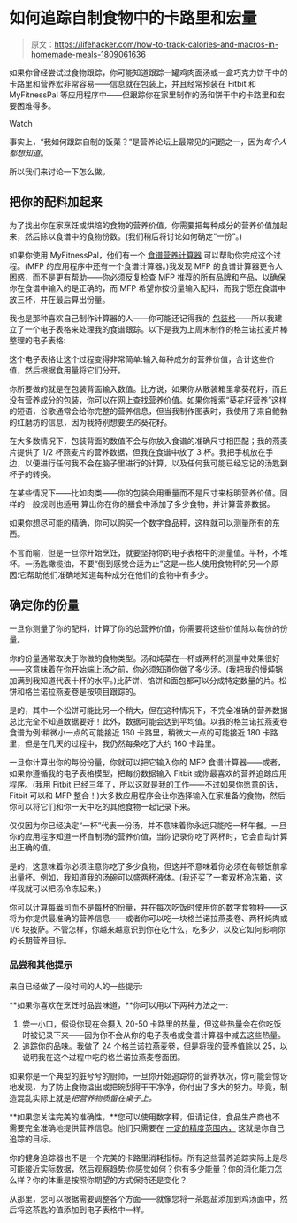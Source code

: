 # 如何追踪自制食物中的卡路里和宏量

> 原文：<https://lifehacker.com/how-to-track-calories-and-macros-in-homemade-meals-1809061636>

如果你曾经尝试过食物跟踪，你可能知道跟踪一罐鸡肉面汤或一盒巧克力饼干中的卡路里和营养宏非常容易——信息就在包装上，并且经常预装在 Fitbit 和 MyFitnessPal 等应用程序中——但跟踪你在家里制作的汤和饼干中的卡路里和宏要困难得多。

Watch

事实上，“我如何跟踪自制的饭菜？”是营养论坛上最常见的问题之一，因为*每个人都想知道*。

所以我们来讨论一下怎么做。

## 把你的配料加起来

为了找出你在家烹饪或烘焙的食物的营养价值，你需要把每种成分的营养价值加起来，然后除以食谱中的食物份数。(我们稍后将讨论如何确定“一份”。)

如果你使用 MyFitnessPal，他们有一个 [食谱营养计算器](http://www.myfitnesspal.com/recipe/calculator) 可以帮助你完成这个过程。(MFP 的应用程序中还有一个食谱计算器。)我发现 MFP 的食谱计算器更令人困惑，而不是更有帮助——你必须反复检查 MFP 推荐的所有品牌和产品，以确保你在食谱中输入的是正确的，而 MFP 希望你按份量输入配料，而我宁愿在食谱中放三杯，并在最后算出份量。

我也是那种喜欢自己制作计算器的人——你可能还记得我的 [包装格](http://lifehacker.com/use-a-packing-grid-to-ensure-you-have-everything-you-ne-1796503341#_ga=2.135423473.1707816709.1505349845-80432193.1488398575)——所以我建立了一个电子表格来处理我的食谱跟踪。以下是我为上周末制作的格兰诺拉麦片棒整理的电子表格:

这个电子表格让这个过程变得非常简单:输入每种成分的营养价值，合计这些价值，然后根据食用量将它们分开。

你所要做的就是在包装背面输入数值。比方说，如果你从散装箱里拿葵花籽，而且没有营养成分的包装，你可以在网上查找营养价值。如果你搜索“葵花籽营养”这样的短语，谷歌通常会给你完整的营养信息，但当我制作图表时，我使用了来自鲍勃的红磨坊的信息，因为我特别想要*生的*葵花籽。

在大多数情况下，包装背面的数值不会与你放入食谱的准确尺寸相匹配；我的燕麦片提供了 1/2 杯燕麦片的营养数据，但我在食谱中放了 3 杯。我把手机放在手边，以便进行任何我不会在脑子里进行的计算，以及任何我可能已经忘记的汤匙到杯子的转换。

在某些情况下——比如肉类——你的包装会用重量而不是尺寸来标明营养价值。同样的一般规则也适用:算出你在你的膳食中添加了多少食物，并计算营养数据。

如果你想尽可能的精确，你可以购买一个数字食品秤，这样就可以测量所有的东西。

不言而喻，但是一旦你开始烹饪，就要坚持你的电子表格中的测量值。平杯，不堆杯。一汤匙橄榄油，不要“倒到感觉合适为止”这是一些人使用食物秤的另一个原因:它帮助他们准确地知道每种成分在他们的食物中有多少。

## 确定你的份量

一旦你测量了你的配料，计算了你的总营养价值，你需要将这些价值除以每份的份量。

你的份量通常取决于你做的食物类型。汤和炖菜在一杯或两杯的测量中效果很好——这意味着在你开始端上汤之前，你必须知道你做了多少汤。(我把我的慢炖锅加满到我知道代表十杯的水平。)比萨饼、馅饼和面包都可以分成特定数量的片。松饼和格兰诺拉燕麦卷是按项目跟踪的。

是的，其中一个松饼可能比另一个稍大，但在这种情况下，不完全准确的营养数据总比完全不知道数据要好！此外，数据可能会达到平均值。以我的格兰诺拉燕麦卷食谱为例:稍微小一点的可能接近 160 卡路里，稍微大一点的可能接近 180 卡路里，但是在几天的过程中，我仍然每条吃了大约 160 卡路里。

一旦你计算出你的每份份量，你就可以把它输入你的 MFP 食谱计算器——或者，如果你遵循我的电子表格模型，把每份数据输入 Fitbit 或你最喜欢的营养追踪应用程序。(我用 Fitbit 已经三年了，所以这就是我的工作——不过如果你愿意的话，Fitbit 可以和 MFP 整合！)大多数应用程序会让你选择输入在家准备的食物，然后你可以将它们和你一天中吃的其他食物一起记录下来。

仅仅因为你已经决定“一杯”代表一份汤，并不意味着你永远只能吃一杯午餐。一旦你的应用程序知道一杯自制汤的营养价值，当你记录你吃了两杯时，它会自动计算出正确的值。

是的，这意味着你必须注意你吃了多少食物，但这并不意味着你必须在每顿饭前拿出量杯。例如，我知道我的汤碗可以盛两杯液体。(我还买了一套双杯冷冻箱，这样我就可以把汤冷冻起来。)

你可以计算每盎司而不是每杯的份量，并在每次吃饭时使用你的数字食物秤——这将为你提供最准确的营养信息——或者你可以吃一块格兰诺拉燕麦卷、两杯炖肉或 1/6 块披萨。不管怎样，你越来越意识到你在吃什么，吃多少，以及它如何影响你的长期营养目标。

### 品尝和其他提示

来自已经做了一段时间的人的一些提示:

**如果你喜欢在烹饪时品尝味道，**你可以用以下两种方法之一:

1.  尝一小口，假设你现在会摄入 20-50 卡路里的热量，但这些热量会在你吃饭时被记录下来——因为你不会从你的电子表格或食谱计算器中减去这些热量。
2.  追踪你的品味。我做了 24 个格兰诺拉燕麦卷，但是将我的营养值除以 25，以说明我在这个过程中吃的格兰诺拉燕麦卷面团。

如果你是一个典型的脏兮兮的厨师，一旦你开始追踪你的营养状况，你可能会惊讶地发现，为了防止食物溢出或把碗刮得干干净净，你付出了多大的努力。毕竟，制造混乱实际上就是*把营养物质留在桌子上。*

**如果您关注完美的准确性，**您可以使用数字秤，但请记住，食品生产商也不需要完全准确地提供营养信息。他们只需要在 [一定的精度范围内，](https://www.fda.gov/Food/GuidanceRegulation/GuidanceDocumentsRegulatoryInformation/LabelingNutrition/ucm064894.htm) 这就是你自己追踪的目标。

你的健身追踪器也不是一个完美的卡路里消耗指标。所有这些营养追踪实际上是尽可能接近实际数据，然后观察趋势:你感觉如何？你有多少能量？你的消化能力怎么样？你的体重是按照你期望的方式保持还是变化？

从那里，您可以根据需要调整各个方面——就像您将一茶匙盐添加到鸡汤面中，然后将这茶匙的值添加到电子表格中一样。